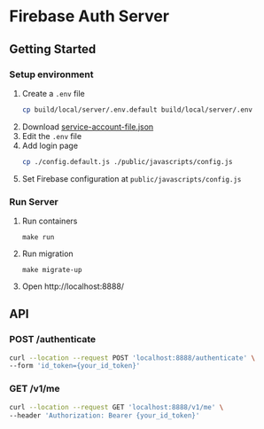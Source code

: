 # Firebase Auth Server
## Getting Started
### Setup environment
1. Create a `.env` file
   ```sh
   cp build/local/server/.env.default build/local/server/.env
   ```
1. Download [service-account-file.json](https://firebase.google.com/docs/admin/setup)
1. Edit the `.env` file
1. Add login page
   ```sh
   cp ./config.default.js ./public/javascripts/config.js
   ```
1. Set Firebase configuration at `public/javascripts/config.js`
    
### Run Server
1. Run containers
   ```
   make run
   ```
1. Run migration
   ```
   make migrate-up
   ```
1. Open http://localhost:8888/
## API
### POST /authenticate
```sh
curl --location --request POST 'localhost:8888/authenticate' \
--form 'id_token={your_id_token}'
```

### GET /v1/me
```sh
curl --location --request GET 'localhost:8888/v1/me' \
--header 'Authorization: Bearer {your_id_token}'
```
